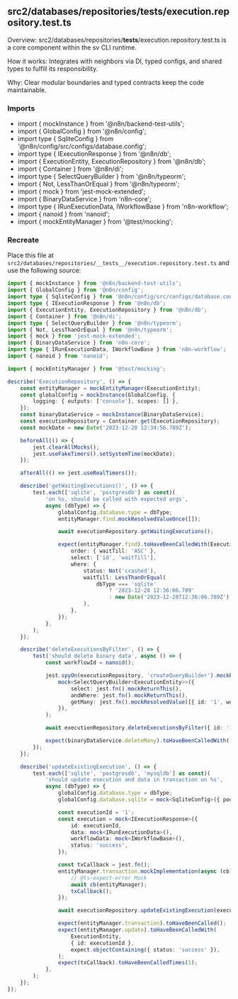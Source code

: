 ## src2/databases/repositories/__tests__/execution.repository.test.ts

Overview: src2/databases/repositories/__tests__/execution.repository.test.ts is a core component within the sv CLI runtime.

How it works: Integrates with neighbors via DI, typed configs, and shared types to fulfill its responsibility.

Why: Clear modular boundaries and typed contracts keep the code maintainable.

### Imports

- import { mockInstance } from '@n8n/backend-test-utils';
- import { GlobalConfig } from '@n8n/config';
- import type { SqliteConfig } from '@n8n/config/src/configs/database.config';
- import type { IExecutionResponse } from '@n8n/db';
- import { ExecutionEntity, ExecutionRepository } from '@n8n/db';
- import { Container } from '@n8n/di';
- import type { SelectQueryBuilder } from '@n8n/typeorm';
- import { Not, LessThanOrEqual } from '@n8n/typeorm';
- import { mock } from 'jest-mock-extended';
- import { BinaryDataService } from 'n8n-core';
- import type { IRunExecutionData, IWorkflowBase } from 'n8n-workflow';
- import { nanoid } from 'nanoid';
- import { mockEntityManager } from '@test/mocking';

### Recreate

Place this file at `src2/databases/repositories/__tests__/execution.repository.test.ts` and use the following source:

```ts
import { mockInstance } from '@n8n/backend-test-utils';
import { GlobalConfig } from '@n8n/config';
import type { SqliteConfig } from '@n8n/config/src/configs/database.config';
import type { IExecutionResponse } from '@n8n/db';
import { ExecutionEntity, ExecutionRepository } from '@n8n/db';
import { Container } from '@n8n/di';
import type { SelectQueryBuilder } from '@n8n/typeorm';
import { Not, LessThanOrEqual } from '@n8n/typeorm';
import { mock } from 'jest-mock-extended';
import { BinaryDataService } from 'n8n-core';
import type { IRunExecutionData, IWorkflowBase } from 'n8n-workflow';
import { nanoid } from 'nanoid';

import { mockEntityManager } from '@test/mocking';

describe('ExecutionRepository', () => {
	const entityManager = mockEntityManager(ExecutionEntity);
	const globalConfig = mockInstance(GlobalConfig, {
		logging: { outputs: ['console'], scopes: [] },
	});
	const binaryDataService = mockInstance(BinaryDataService);
	const executionRepository = Container.get(ExecutionRepository);
	const mockDate = new Date('2023-12-28 12:34:56.789Z');

	beforeAll(() => {
		jest.clearAllMocks();
		jest.useFakeTimers().setSystemTime(mockDate);
	});

	afterAll(() => jest.useRealTimers());

	describe('getWaitingExecutions()', () => {
		test.each(['sqlite', 'postgresdb'] as const)(
			'on %s, should be called with expected args',
			async (dbType) => {
				globalConfig.database.type = dbType;
				entityManager.find.mockResolvedValueOnce([]);

				await executionRepository.getWaitingExecutions();

				expect(entityManager.find).toHaveBeenCalledWith(ExecutionEntity, {
					order: { waitTill: 'ASC' },
					select: ['id', 'waitTill'],
					where: {
						status: Not('crashed'),
						waitTill: LessThanOrEqual(
							dbType === 'sqlite'
								? '2023-12-28 12:36:06.789'
								: new Date('2023-12-28T12:36:06.789Z'),
						),
					},
				});
			},
		);
	});

	describe('deleteExecutionsByFilter', () => {
		test('should delete binary data', async () => {
			const workflowId = nanoid();

			jest.spyOn(executionRepository, 'createQueryBuilder').mockReturnValue(
				mock<SelectQueryBuilder<ExecutionEntity>>({
					select: jest.fn().mockReturnThis(),
					andWhere: jest.fn().mockReturnThis(),
					getMany: jest.fn().mockResolvedValue([{ id: '1', workflowId }]),
				}),
			);

			await executionRepository.deleteExecutionsByFilter({ id: '1' }, ['1'], { ids: ['1'] });

			expect(binaryDataService.deleteMany).toHaveBeenCalledWith([{ executionId: '1', workflowId }]);
		});
	});

	describe('updateExistingExecution', () => {
		test.each(['sqlite', 'postgresdb', 'mysqldb'] as const)(
			'should update execution and data in transaction on %s',
			async (dbType) => {
				globalConfig.database.type = dbType;
				globalConfig.database.sqlite = mock<SqliteConfig>({ poolSize: 1 });

				const executionId = '1';
				const execution = mock<IExecutionResponse>({
					id: executionId,
					data: mock<IRunExecutionData>(),
					workflowData: mock<IWorkflowBase>(),
					status: 'success',
				});

				const txCallback = jest.fn();
				entityManager.transaction.mockImplementation(async (cb) => {
					// @ts-expect-error Mock
					await cb(entityManager);
					txCallback();
				});

				await executionRepository.updateExistingExecution(executionId, execution);

				expect(entityManager.transaction).toHaveBeenCalled();
				expect(entityManager.update).toHaveBeenCalledWith(
					ExecutionEntity,
					{ id: executionId },
					expect.objectContaining({ status: 'success' }),
				);
				expect(txCallback).toHaveBeenCalledTimes(1);
			},
		);
	});
});

```
